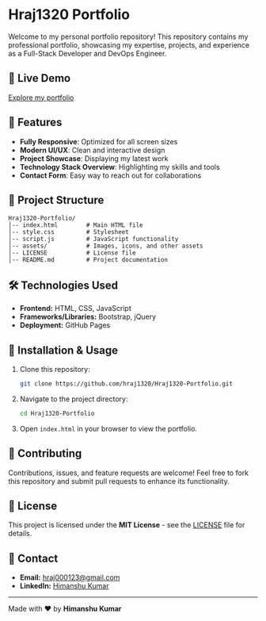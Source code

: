 # Hraj1320 Portfolio

Welcome to my personal portfolio repository! This repository contains my professional portfolio, showcasing my expertise, projects, and experience as a Full-Stack Developer and DevOps Engineer.

## 🚀 Live Demo
[Explore my portfolio](https://himanshu-kumar-portfolio-1320.netlify.app/)

## 📌 Features
- **Fully Responsive**: Optimized for all screen sizes
- **Modern UI/UX**: Clean and interactive design
- **Project Showcase**: Displaying my latest work
- **Technology Stack Overview**: Highlighting my skills and tools
- **Contact Form**: Easy way to reach out for collaborations

## 📂 Project Structure
```
Hraj1320-Portfolio/
│-- index.html        # Main HTML file
│-- style.css         # Stylesheet
│-- script.js         # JavaScript functionality
│-- assets/           # Images, icons, and other assets
│-- LICENSE           # License file
│-- README.md         # Project documentation
```

## 🛠️ Technologies Used
- **Frontend:** HTML, CSS, JavaScript
- **Frameworks/Libraries:** Bootstrap, jQuery
- **Deployment:** GitHub Pages

## 📜 Installation & Usage
1. Clone this repository:
   ```bash
   git clone https://github.com/hraj1320/Hraj1320-Portfolio.git
   ```
2. Navigate to the project directory:
   ```bash
   cd Hraj1320-Portfolio
   ```
3. Open `index.html` in your browser to view the portfolio.

## 🤝 Contributing
Contributions, issues, and feature requests are welcome! Feel free to fork this repository and submit pull requests to enhance its functionality.

## 📄 License
This project is licensed under the **MIT License** - see the [LICENSE](LICENSE) file for details.

## 📧 Contact
- **Email:** hraj000123@gmail.com  
- **LinkedIn:** [Himanshu Kumar](https://www.linkedin.com/in/himanshukumar1320)  

---
Made with ❤️ by **Himanshu Kumar**

